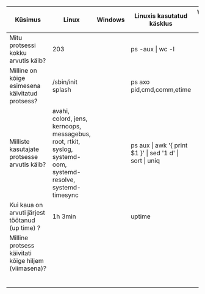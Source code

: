 | Küsimus                                              | Linux                                                                                                           | Windows | Linuxis kasutatud käsklus                                 | Windowsis kasutatud tööriist |
|------------------------------------------------------|-----------------------------------------------------------------------------------------------------------------|---------|-----------------------------------------------------------|------------------------------|
| Mitu protsessi kokku arvutis käib?                   | 203                                                                                                             |         | ps -aux \| wc -l                                          |                              |
| Milline on kõige esimesena käivitatud protsess?      | /sbin/init splash                                                                                               |         | ps axo pid,cmd,comm,etime                                 |                              |
| Milliste kasutajate protsesse arvutis käib?          | avahi, colord, jens, kernoops, messagebus, root, rtkit, syslog, systemd-oom, systemd-resolve, systemd-timesync  |         | ps aux \| awk '{ print $1 }' \| sed '1 d' \| sort \| uniq |                              |
| Kui kaua on arvuti järjest töötanud (up time) ?      | 1h 3min                                                                                                         |         | uptime                                                    |                              |
| Milline protsess käivitati kõige hiljem (viimasena)? |                                                                                                                 |         |                                                           |                              |
|                                                      |                                                                                                                 |         |                                                           |                              |
|                                                      |                                                                                                                 |         |                                                           |                              |
|                                                      |                                                                                                                 |         |                                                           |                              |
|                                                      |                                                                                                                 |         |                                                           |                              |
|                                                      |                                                                                                                 |         |                                                           |                              |
|                                                      |                                                                                                                 |         |                                                           |                              |
